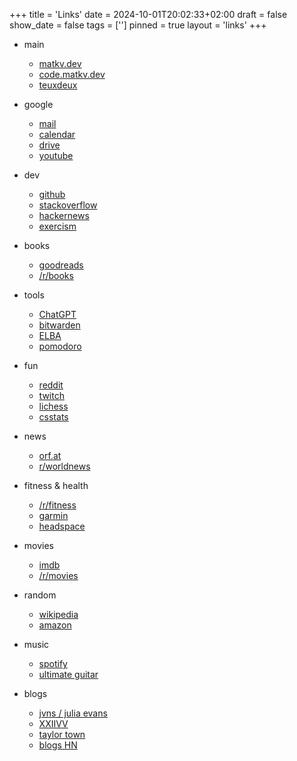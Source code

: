 +++
title = 'Links'
date = 2024-10-01T20:02:33+02:00
draft = false
show_date = false
tags = ['']
pinned = true
layout = 'links'
+++

- main
    - [matkv.dev](https://matkv.dev)
    - [code.matkv.dev](https://code.matkv.dev)
    - [teuxdeux](https://teuxdeux.com/home)
    
- google
    - [mail](https://mail.google.com)
    - [calendar](https://calendar.google.com)
    - [drive](https://drive.google.com/drive/my-drive)
    - [youtube](https://www.youtube.com/feed/subscriptions)

- dev
    - [github](https://github.com/matkv)
    - [stackoverflow](https://stackoverflow.com/)
    - [hackernews](https://news.ycombinator.com/)
    - [exercism](https://exercism.org/)

- books
    - [goodreads](https://www.goodreads.com)
    - [/r/books](https://www.reddit.com/user/matkv/m/books/)
    
- tools
    - [ChatGPT](https://chat.openai.com/)
    - [bitwarden](https://vault.bitwarden.com/#/)
    - [ELBA](https://sso.raiffeisen.at/mein-login/identify)
    - [pomodoro](https://pomofocus.io/)

- fun
    - [reddit](https://www.reddit.com/)
    - [twitch](https://www.twitch.tv/directory/following/live)
    - [lichess](https://lichess.org/@/matkv)
    - [csstats](https://csstats.gg/player/76561198085684526)

- news
    - [orf.at](https://orf.at/)
    - [r/worldnews](https://www.reddit.com/r/worldnews/)

- fitness & health
    - [/r/fitness](https://www.reddit.com/r/fitness)
    - [garmin](https://connect.garmin.com/modern/)
    - [headspace](https://my.headspace.com/modes/meditate)

- movies
    - [imdb](https://www.imdb.com)
    - [/r/movies](https://www.reddit.com/user/matkv/m/movies/)

- random
    - [wikipedia](https://www.wikipedia.org)
    - [amazon](https://www.amazon.de/)

- music
    - [spotify](https://open.spotify.com/)
    - [ultimate guitar](https://www.ultimate-guitar.com/)

- blogs
    - [jvns / julia evans](https://jvns.ca/)
    - [XXIIVV](https://xxiivv.com/)
    - [taylor town](https://taylor.town/)
    - [blogs HN](https://blogs.hn/)
